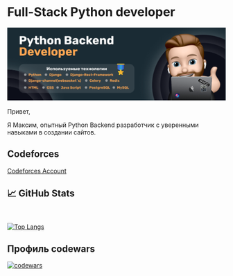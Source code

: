 # Full-Stack Python developer

[![Баннер maksonchik20](./Banner.png)](https://maksonchik20.ru)

Привет,

Я Максим, опытный Python Backend разработчик с уверенными навыками в создании сайтов.

## Codeforces

[Codeforces Account](https://codeforces.com/profile/maksonchik20)

## &#x1f4c8; GitHub Stats

<br>

[![Top Langs](https://github-readme-stats.vercel.app/api/top-langs/?username=maksonchik20)](https://github.com/anuraghazra/github-readme-stats)

<!-- <a href="https://github.com/maksonchik20">
  <img align="center" style="margin:0.5rem" src="https://github-readme-stats.vercel.app/api/top-langs/?username=maksonchik20&title_color=ffffff&text_color=c9cacc&icon_color=4AB197&bg_color=1A2B34" />
</a> -->

## Профиль codewars
[![codewars](https://www.codewars.com/users/Maksonchik20/badges/large)](https://www.codewars.com/users/maksonchik20)

